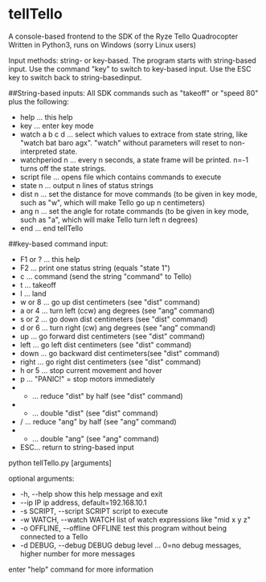 # tellTello
A console-based frontend to the SDK of the Ryze Tello Quadrocopter
Written in Python3, runs on Windows (sorry Linux users)

Input methods: string- or key-based.
The program starts with string-based input. Use the command "key" to switch to key-based input.
Use the ESC key to switch back to string-basedinput.

##String-based inputs: All SDK commands such as "takeoff" or "speed 80" plus the following:
* help    ... this help
* key     ... enter key mode
* watch a b c d ... select which values to extrace from state string, like "watch bat baro agx". "watch" without parameters will reset to non-interpreted state.
* watchperiod n ... every n seconds, a state frame will be printed. n=-1 turns off the state strings.
* script file   ... opens file which contains commands to execute
* state n ... output n lines of status strings
* dist  n ... set the distance for move commands (to be given in key mode, such as "w", which will make Tello go up n centimeters)
* ang   n ... set the angle for rotate commands (to be given in key mode, such as "a", which will make Tello turn left n degrees)
* end     ... end tellTello

##key-based command input:
* F1 or ? ... this help
* F2 ... print one status string (equals "state 1")
* c  ... command (send the string "command" to Tello)
* t  ... takeoff
* l  ... land
* w or 8 ... go up dist centimeters      (see "dist" command)
* a or 4 ... turn left (ccw) ang degrees (see "ang"  command)
* s or 2 ... go down dist centimeters    (see "dist" command)
* d or 6 ... turn right (cw) ang degrees (see "ang"  command)
* up     ... go forward dist centimeters (see "dist" command)
* left   ... go left dist centimeters    (see "dist" command)
* down   ... go backward dist centimeters(see "dist" command)
* right  ... go right dist centimeters   (see "dist" command)
* h or 5 ... stop current movement and hover
* p  ... "PANIC!" = stop motors immediately
* -  ... reduce "dist" by half         (see "dist" command)
* +  ... double "dist"                 (see "dist" command)
* /  ... reduce "ang" by half          (see "ang" command)
* *  ... double "ang"                  (see "ang" command)
* ESC... return to string-based input

python tellTello.py [arguments]

optional arguments:
*   -h, --help            show this help message and exit
*   --ip IP               ip address, default=192.168.10.1
*   -s SCRIPT, --script SCRIPT
                        script to execute
*   -w WATCH, --watch WATCH
                        list of watch expressions like "mid x y z"
*   -o OFFLINE, --offline OFFLINE
                        test this program without being connected to a Tello
*   -d DEBUG, --debug DEBUG
                        debug level ... 0=no debug messages, higher number for
                        more messages

enter "help" command for more information


